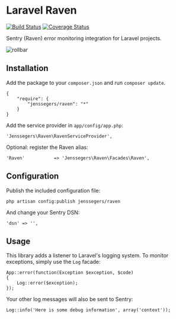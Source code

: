 Laravel Raven
==============

[![Build Status](https://travis-ci.org/jenssegers/Laravel-Raven.svg)](https://travis-ci.org/jenssegers/Laravel-Raven) [![Coverage Status](https://coveralls.io/repos/jenssegers/Laravel-Raven/badge.png)](https://coveralls.io/r/jenssegers/Laravel-Raven)

Sentry (Raven) error monitoring integration for Laravel projects.

![rollbar](https://www.getsentry.com/_static/getsentry/images/hero.png)

Installation
------------

Add the package to your `composer.json` and run `composer update`.

    {
        "require": {
            "jenssegers/raven": "*"
        }
    }

Add the service provider in `app/config/app.php`:

    'Jenssegers\Raven\RavenServiceProvider',

Optional: register the Raven alias:

    'Raven'           => 'Jenssegers\Raven\Facades\Raven',

Configuration
-------------

Publish the included configuration file:

    php artisan config:publish jenssegers/raven

And change your Sentry DSN:

    'dsn' => '',

Usage
-----

This library adds a listener to Laravel's logging system. To monitor exceptions, simply use the `Log` facade:

    App::error(function(Exception $exception, $code)
    {
        Log::error($exception);
    });

Your other log messages will also be sent to Sentry:

    Log::info('Here is some debug information', array('context'));
